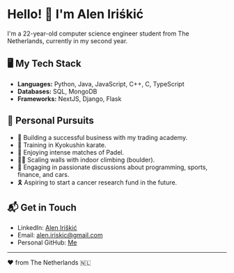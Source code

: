 # Hello! 👋 I'm Alen Iriśkić

I'm a 22-year-old computer science engineer student from The Netherlands, currently in my second year. 

## 🖥️ My Tech Stack
- **Languages:** Python, Java, JavaScript, C++, C, TypeScript
- **Databases:** SQL, MongoDB
- **Frameworks:** NextJS, Django, Flask

## 🚀 Personal Pursuits

- 💼 Building a successful business with my trading academy.
- 🥋 Training in Kyokushin karate.
- 🎾 Enjoying intense matches of Padel.
- 🧗‍♂️ Scaling walls with indoor climbing (boulder).
- 🚗 Engaging in passionate discussions about programming, sports, finance, and cars.
- 🎗️ Aspiring to start a cancer research fund in the future.

## 📬 Get in Touch

- LinkedIn: [Alen Iriškić](https://nl.linkedin.com/in/alen-iriskic)
- Email: alen.iriskic@gmail.com
- Personal GitHub: [Me](https://github.com/cozyflexing)

---

❤️ from The Netherlands 🇳🇱
